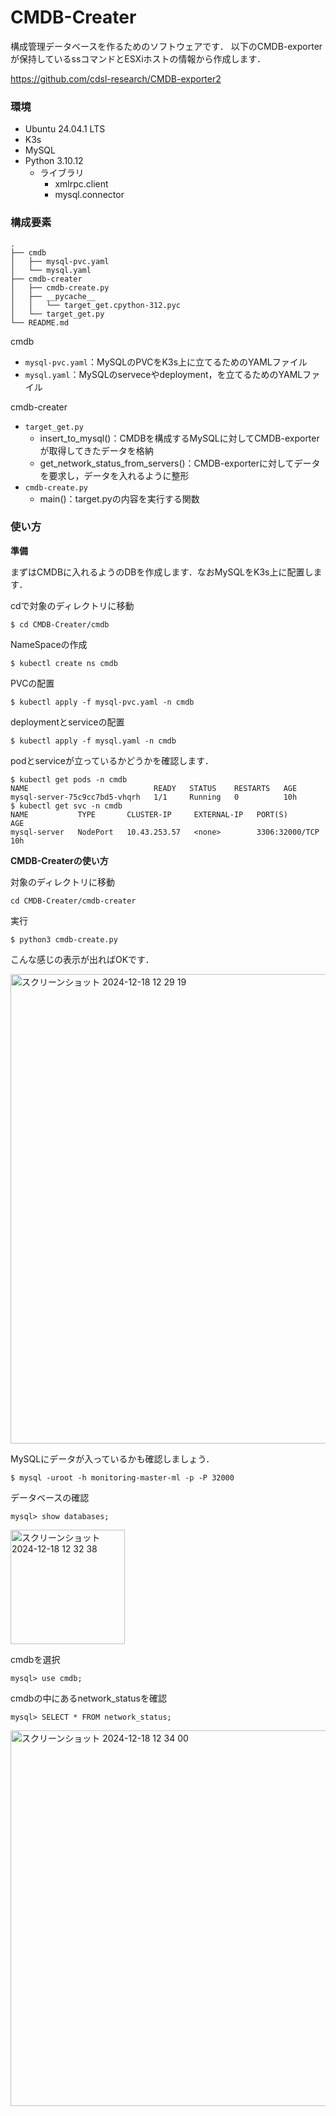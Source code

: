 # CMDB-Creater

構成管理データベースを作るためのソフトウェアです．
以下のCMDB-exporterが保持しているssコマンドとESXiホストの情報から作成します．


https://github.com/cdsl-research/CMDB-exporter2

### 環境
- Ubuntu 24.04.1 LTS
- K3s
- MySQL
- Python 3.10.12
  - ライブラリ
    - xmlrpc.client
    - mysql.connector
   

### 構成要素
```
.
├── cmdb
│   ├── mysql-pvc.yaml
│   └── mysql.yaml
├── cmdb-creater
│   ├── cmdb-create.py
│   ├── __pycache__
│   │   └── target_get.cpython-312.pyc
│   └── target_get.py
└── README.md
```


cmdb
- ```mysql-pvc.yaml```：MySQLのPVCをK3s上に立てるためのYAMLファイル
- ```mysql.yaml```：MySQLのserveceやdeployment，を立てるためのYAMLファイル

cmdb-creater
- ```target_get.py```
  - insert_to_mysql()：CMDBを構成するMySQLに対してCMDB-exporterが取得してきたデータを格納
  - get_network_status_from_servers()：CMDB-exporterに対してデータを要求し，データを入れるように整形
- ```cmdb-create.py```
  - main()：target.pyの内容を実行する関数

 ### 使い方

 **準備**

 まずはCMDBに入れるようのDBを作成します．なおMySQLをK3s上に配置します．

cdで対象のディレクトリに移動
```
$ cd CMDB-Creater/cmdb
```

NameSpaceの作成
```
$ kubectl create ns cmdb
```


PVCの配置
```
$ kubectl apply -f mysql-pvc.yaml -n cmdb
```

deploymentとserviceの配置
```
$ kubectl apply -f mysql.yaml -n cmdb
```

podとserviceが立っているかどうかを確認します．
```
$ kubectl get pods -n cmdb
NAME                            READY   STATUS    RESTARTS   AGE
mysql-server-75c9cc7bd5-vhqrh   1/1     Running   0          10h
$ kubectl get svc -n cmdb
NAME           TYPE       CLUSTER-IP     EXTERNAL-IP   PORT(S)          AGE
mysql-server   NodePort   10.43.253.57   <none>        3306:32000/TCP   10h
```


**CMDB-Createrの使い方**

対象のディレクトリに移動
```
cd CMDB-Creater/cmdb-creater
```

実行
```
$ python3 cmdb-create.py 
```

こんな感じの表示が出ればOKです．


<img width="751" alt="スクリーンショット 2024-12-18 12 29 19" src="https://github.com/user-attachments/assets/343b99ea-ae5a-4cff-861d-739fff7d9ad4" />


MySQLにデータが入っているかも確認しましょう．
```
$ mysql -uroot -h monitoring-master-ml -p -P 32000
```

データベースの確認
```
mysql> show databases;
```

<img width="183" alt="スクリーンショット 2024-12-18 12 32 38" src="https://github.com/user-attachments/assets/517ceb73-944e-4751-977c-edc97053aaf3" />


cmdbを選択
```
mysql> use cmdb;
```

cmdbの中にあるnetwork_statusを確認
```
mysql> SELECT * FROM network_status;
```


<img width="601" alt="スクリーンショット 2024-12-18 12 34 00" src="https://github.com/user-attachments/assets/e8c95491-9abc-4613-8184-e6e8216f72ed" />








 

